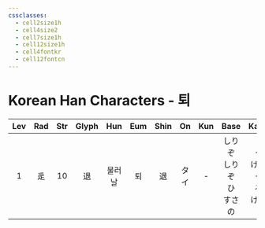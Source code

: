 ```yaml
---
cssclasses:
  - cell2size1h
  - cell4size2
  - cell7size1h
  - cell12size1h
  - cell4fontkr
  - cell12fontcn
---
```


# Korean Han Characters - 퇴

| Lev | Rad | Str | Glyph | Hun | Eum | Shin | On  | Kun |            Base            |          Kana           | Simp | Man |  Can  | Viet  |
| :-: | :-: | :-: | :---: | :-: | :-: | :--: | :-: | :-: | :------------------------: | :---------------------: | :--: | :-: | :---: | :---: |
|  1  |  辵  | 10  |   退   | 물러날 |  퇴  |  退   | タイ  |  -  | しりぞ<br>しりぞ<br>ひ<br>すさ<br>の | く<br>ける<br>く<br>る<br>ける |  退   | tuì | teoi3 | thoái |
